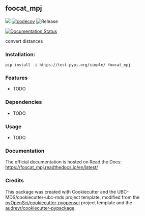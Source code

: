 ## foocat_mpj 

![](https://github.com/ManishPJoshi/foocat_mpj/workflows/build/badge.svg) [![codecov](https://codecov.io/gh/ManishPJoshi/foocat_mpj/branch/master/graph/badge.svg)](https://codecov.io/gh/ManishPJoshi/foocat_mpj) ![Release](https://github.com/ManishPJoshi/foocat_mpj/workflows/Release/badge.svg)

[![Documentation Status](https://readthedocs.org/projects/foocat_mpj/badge/?version=latest)](https://foocat_mpj.readthedocs.io/en/latest/?badge=latest)

convert distances

### Installation:

```
pip install -i https://test.pypi.org/simple/ foocat_mpj
```

### Features
- TODO

### Dependencies

- TODO

### Usage

- TODO

### Documentation
The official documentation is hosted on Read the Docs: <https://foocat_mpj.readthedocs.io/en/latest/>

### Credits
This package was created with Cookiecutter and the UBC-MDS/cookiecutter-ubc-mds project template, modified from the [pyOpenSci/cookiecutter-pyopensci](https://github.com/pyOpenSci/cookiecutter-pyopensci) project template and the [audreyr/cookiecutter-pypackage](https://github.com/audreyr/cookiecutter-pypackage).
